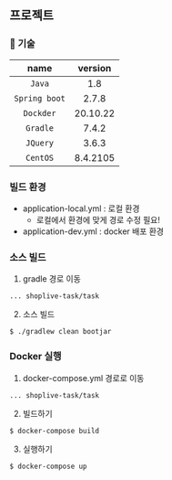 ## 프로젝트

### 📑 기술

| name | version |
|:--:|:--:|
| `Java` | 1.8 |
| `Spring boot` | 2.7.8 |
| `Dockder` | 20.10.22 |
| `Gradle` | 7.4.2 |
| `JQuery` | 3.6.3 |
| `CentOS` | 8.4.2105 |

### 빌드 환경
- application-local.yml : 로컬 환경 
  - 로컬에서 환경에 맞게 경로 수정 필요!
- application-dev.yml : docker 배포 환경
### 소스 빌드
1. gradle 경로 이동
```
... shoplive-task/task
```
2. 소스 빌드
```
$ ./gradlew clean bootjar
```
###  Docker 실행
1. docker-compose.yml 경로로 이동
```
... shoplive-task/task
```
2. 빌드하기
```
$ docker-compose build
```
3. 실행하기
```
$ docker-compose up
```

[//]: # (1. Docker CentOS Image 받기)

[//]: # (``` )

[//]: # ($ docker pull redis   )

[//]: # (```)

[//]: # ()
[//]: # (2. Docker CentOS 실행 )

[//]: # (```)

[//]: # ($ docker run -i -t --name mycentos centos /bin/bash)

[//]: # (```)

[//]: # ()
[//]: # (3. Docker Redis 실행)

[//]: # (```)

[//]: # ($ docker run --name myredis -d -p 6379:6379 redis)

[//]: # ()
[//]: # ([redis-cli로 접속 1])

[//]: # ($ docker run -it --link myredis:redis --rm redis redis-cli -h redis -p 6379)

[//]: # ()
[//]: # ([redis-cli로 접속 2])

[//]: # ($ redis-cli -p 6379)

[//]: # (```)

[//]: # (  )
[//]: # (4. CentOS에 Java 1.8 설치)

[//]: # (```)

[//]: # (# java)

[//]: # ($ yum install java-1.8.0-openjdk)

[//]: # ()
[//]: # (# javac)

[//]: # ($ yum install java-1.8.0-openjdk-devel)

[//]: # (```)
